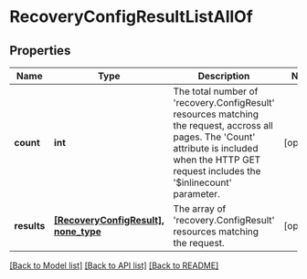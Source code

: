 # RecoveryConfigResultListAllOf

## Properties
Name | Type | Description | Notes
------------ | ------------- | ------------- | -------------
**count** | **int** | The total number of &#39;recovery.ConfigResult&#39; resources matching the request, accross all pages. The &#39;Count&#39; attribute is included when the HTTP GET request includes the &#39;$inlinecount&#39; parameter. | [optional] 
**results** | [**[RecoveryConfigResult], none_type**](RecoveryConfigResult.md) | The array of &#39;recovery.ConfigResult&#39; resources matching the request. | [optional] 

[[Back to Model list]](../README.md#documentation-for-models) [[Back to API list]](../README.md#documentation-for-api-endpoints) [[Back to README]](../README.md)


